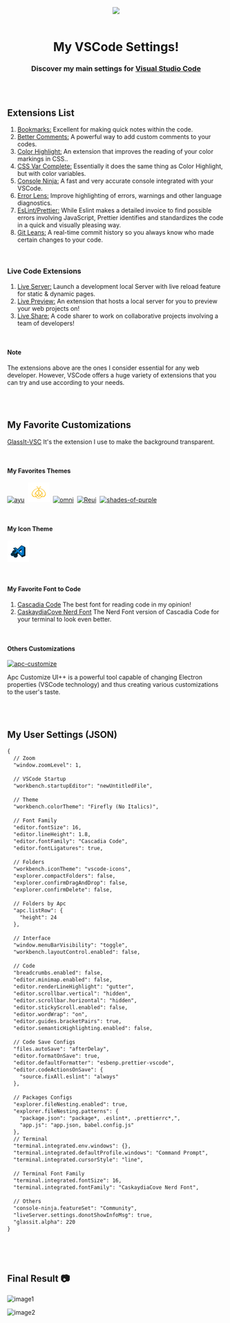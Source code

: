 <div align="center">
   <img style="width: 80px" src="https://uxwing.com/wp-content/themes/uxwing/download/brands-and-social-media/visual-studio-code-icon.png"></img><br/><br/>
   <h1>
      <strong>My VSCode Settings!</strong>
   </h1>

   <h3>Discover my main settings for <a href="https://code.visualstudio.com" target="_blank">Visual Studio Code</a></h3>
</div>

<br/>
<br/>

## Extensions List
1. <a href="https://github.com/topics/bookmarks" target="_blank">Bookmarks:</a>&nbsp;Excellent for making quick notes within the code.
2. <a href="https://github.com/aaron-bond/better-comments" target="_blank">Better Comments:</a>&nbsp;A powerful way to add custom comments to your codes.
3. <a href="https://github.com/topics/color-highlight" target="_blank">Color Highlight:</a>&nbsp;An extension that improves the reading of your color markings in CSS..
4. <a href="https://github.com/willofindie/vscode-cssvar" target="_blank">CSS Var Complete:</a>&nbsp;Essentially it does the same thing as Color Highlight, but with color variables.
5. <a href="https://github.com/wallabyjs/console-ninja" target="_blank">Console Ninja:</a>&nbsp;A fast and very accurate console integrated with your VSCode.
6. <a href="https://github.com/usernamehw/vscode-error-lens" target="_blank">Error Lens:</a>&nbsp;Improve highlighting of errors, warnings and other language diagnostics.
7. <a href="https://github.com/prettier/eslint-plugin-prettier" target="_blank">EsLint/Prettier:</a>&nbsp;While Eslint makes a detailed invoice to find possible errors involving JavaScript, Prettier identifies and standardizes the code in a quick and visually pleasing way.
8. <a href="https://github.com/usernamehw/vscode-error-lens" target="_blank">Git Leans:</a>&nbsp;A real-time commit history so you always know who made certain changes to your code.
   
<br/>

### Live Code Extensions
1. <a href="https://github.com/ritwickdey/vscode-live-server" target="_blank">Live Server:</a>&nbsp;Launch a development local Server with live reload feature for static & dynamic pages.
2. <a href="https://github.com/microsoft/vscode-livepreview" target="_blank">Live Preview:</a>&nbsp;An extension that hosts a local server for you to preview your web projects on!
3. <a href="https://github.com/microsoft/live-share" target="_blank">Live Share:</a>&nbsp;A code sharer to work on collaborative projects involving a team of developers!

<br/>

#### Note
The extensions above are the ones I consider essential for any web developer. However, VSCode offers a huge variety of extensions that you can try and use according to your needs.

<br/>
<br/>

## My Favorite Customizations
<a href="https://github.com/hikarin522/GlassIt-VSC">GlassIt-VSC</a> It's the extension I use to make the background transparent.

<br/>

#### My Favorites Themes
<a href="https://github.com/ayu-theme"> <img style="width: 50px" src="https://avatars.githubusercontent.com/u/22821360?s=200&v=4" alt="ayu"></a>&nbsp;
<a href="https://github.com/vagalumedev/firefly-vscode-theme"> <img style="width: 50px" src="https://github.com/vagalumedev/firefly-vscode-theme/blob/main/firefly-icon.png"></a>&nbsp;
<a href="https://github.com/guilhermerodz/omni-owl?tab=readme-ov-file"> <img style="width: 50px" src="https://camo.githubusercontent.com/385ca0b93603cc96ccafbff24dd5d42411dad9de80264000f0e7535ea74ea37c/68747470733a2f2f692e696d6775722e636f6d2f536a514d396a502e706e67" alt="omni"></a>&nbsp;
<a href="https://github.com/barrsan/reui-vscode-theme"> <img style="width: 50px" src="https://github.com/barrsan/reui-vscode-theme/blob/master/icon.png" alt="Reui"></a>&nbsp;
<a href="https://github.com/ahmadawais/shades-of-purple-vscode"> <img style="width: 50px" src="https://github.com/ahmadawais/shades-of-purple-vscode/blob/master/images/icon/logo.png" alt="shades-of-purple"></a>&nbsp;

<br/>

#### My Icon Theme
<a href="https://github.com/vscode-icons/vscode-icons?tab=readme-ov-file"> <img style="width: 50px" src="https://raw.githubusercontent.com/vscode-icons/vscode-icons/master/images/logo@3x.png" alt="vscode-icons"></a>

<br/>

#### My Favorite Font to Code
1. <a href="https://github.com/microsoft/cascadia-code" target="_blank">Cascadia Code</a>&nbsp;The best font for reading code in my opinion!
2. <a href="https://www.nerdfonts.com/font-downloads" target="_blank">CaskaydiaCove Nerd Font</a>&nbsp;The Nerd Font version of Cascadia Code for your terminal to look even better.
   
<br/>

#### Others Customizations
<a href="https://github.com/drcika/apc-extension?tab=readme-ov-file"> <img style="width: 50px" src="https://drcika.gallerycdn.vsassets.io/extensions/drcika/apc-extension/0.3.9/1709478442827/Microsoft.VisualStudio.Services.Icons.Default" alt="apc-customize"></a><br/>

<p>Apc Customize UI++ is a powerful tool capable of changing Electron properties (VSCode technology) and thus creating various customizations to the user's taste.</p>

<br/>
<br/>

## My User Settings (JSON)

```
{
  // Zoom
  "window.zoomLevel": 1,

  // VSCode Startup
  "workbench.startupEditor": "newUntitledFile",

  // Theme
  "workbench.colorTheme": "Firefly (No Italics)",

  // Font Family
  "editor.fontSize": 16,
  "editor.lineHeight": 1.8,
  "editor.fontFamily": "Cascadia Code",
  "editor.fontLigatures": true,

  // Folders
  "workbench.iconTheme": "vscode-icons",
  "explorer.compactFolders": false,
  "explorer.confirmDragAndDrop": false,
  "explorer.confirmDelete": false,

  // Folders by Apc
  "apc.listRow": {
    "height": 24
  },

  // Interface
  "window.menuBarVisibility": "toggle",
  "workbench.layoutControl.enabled": false,

  // Code
  "breadcrumbs.enabled": false,
  "editor.minimap.enabled": false,
  "editor.renderLineHighlight": "gutter",
  "editor.scrollbar.vertical": "hidden",
  "editor.scrollbar.horizontal": "hidden",
  "editor.stickyScroll.enabled": false,
  "editor.wordWrap": "on",
  "editor.guides.bracketPairs": true,
  "editor.semanticHighlighting.enabled": false,

  // Code Save Configs
  "files.autoSave": "afterDelay",
  "editor.formatOnSave": true,
  "editor.defaultFormatter": "esbenp.prettier-vscode",
  "editor.codeActionsOnSave": {
    "source.fixAll.eslint": "always"
  },

  // Packages Configs
  "explorer.fileNesting.enabled": true,
  "explorer.fileNesting.patterns": {
    "package.json": "package*, .eslint*, .prettierrc*,",
    "app.js": "app.json, babel.config.js"
  },
  // Terminal
  "terminal.integrated.env.windows": {},
  "terminal.integrated.defaultProfile.windows": "Command Prompt",
  "terminal.integrated.cursorStyle": "line",

  // Terminal Font Family
  "terminal.integrated.fontSize": 16,
  "terminal.integrated.fontFamily": "CaskaydiaCove Nerd Font",

  // Others
  "console-ninja.featureSet": "Community",
  "liveServer.settings.donotShowInfoMsg": true,
  "glassit.alpha": 220
}


```
<br/>
<br/>

## Final Result 📷
![image1](https://github.com/zcriticz/my-vscode-settings/assets/111531548/cac0e318-dbad-42ca-b212-e451aed9693c)

![image2](https://github.com/zcriticz/my-vscode-settings/assets/111531548/d5de6770-e34a-4b63-af48-921c445c6048)


